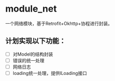 # module_net

一个网络模块，基于Retrofit+Okhttp+协程进行封装。

## 计划实现以下功能：

- [ ] 对Model的结构封装
- [ ] 错误的统一处理
- [ ] 网络日志
- [ ] loading统一处理，提供ILoading接口
